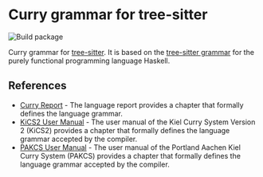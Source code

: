 # Curry grammar for tree-sitter

![Build package](https://github.com/matthesjh/tree-sitter-curry/workflows/Build%20package/badge.svg)

Curry grammar for [tree-sitter](https://github.com/tree-sitter/tree-sitter/). It is based on the [tree-sitter grammar](https://github.com/tree-sitter/tree-sitter-haskell/) for the purely functional programming language Haskell.

## References

- [Curry Report](https://www-ps.informatik.uni-kiel.de/currywiki/_media/documentation/report.pdf) - The language report provides a chapter that formally defines the language grammar.
- [KiCS2 User Manual](https://www-ps.informatik.uni-kiel.de/kics2/Manual.pdf) - The user manual of the Kiel Curry System Version 2 (KiCS2) provides a chapter that formally defines the language grammar accepted by the compiler.
- [PAKCS User Manual](https://www.informatik.uni-kiel.de/~pakcs/Manual.pdf) - The user manual of the Portland Aachen Kiel Curry System (PAKCS) provides a chapter that formally defines the language grammar accepted by the compiler.